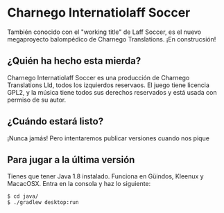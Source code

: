 # Charnego Internatiolaff Soccer
También conocido con el "working title" de Laff Soccer, es el nuevo megaproyecto balompédico de Charnego Translations. ¡En construcsión!

## ¿Quién ha hecho esta mierda?

Charnego Internatiolaff Soccer es una producción de Charnego Translations Lld, todos los izquierdos reservaos. El juego tiene licencia GPL2, y la música tiene todos sus derechos reservados y está usada con permiso de su autor.

## ¿Cuándo estará listo?

¡Nunca jamás! Pero intentaremos publicar versiones cuando nos pique

## Para jugar a la última versión

Tienes que tener Java 1.8 instalado. Funciona en Güindos, Kleenux y MacacOSX. Entra en la consola y haz lo siguiente:

```
$ cd java/
$ ./gradlew desktop:run
```

